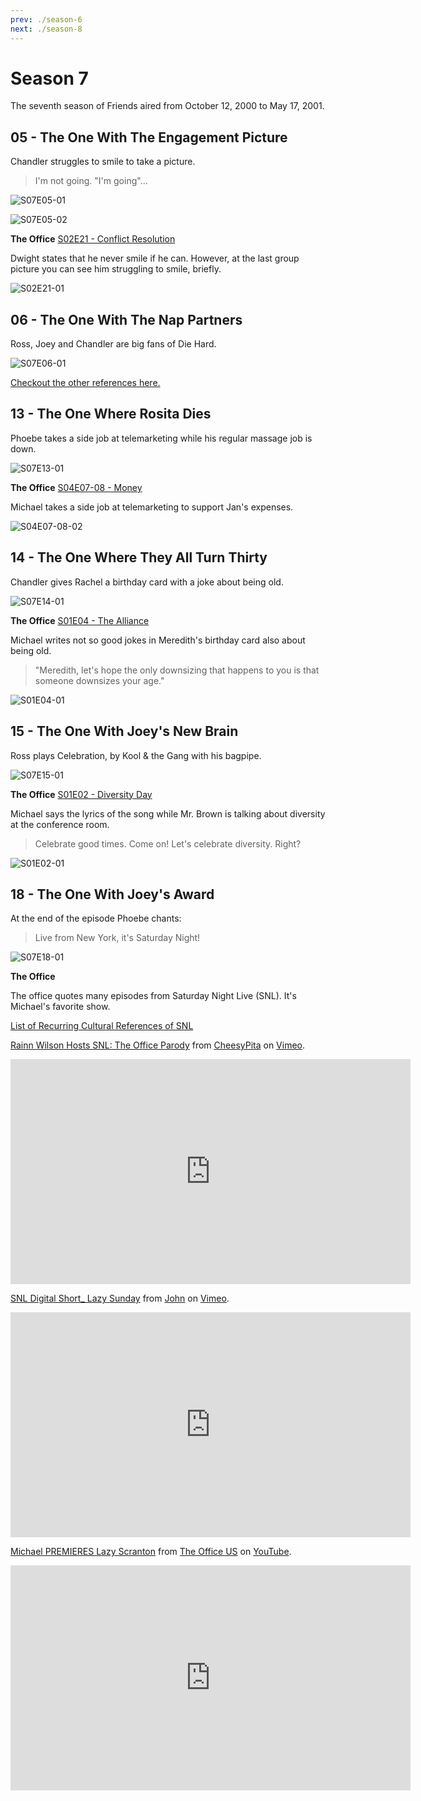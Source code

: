```yaml
---
prev: ./season-6
next: ./season-8
---
```


# Season 7

The seventh season of Friends aired from October 12, 2000 to May 17, 2001.

## 05 - The One With The Engagement Picture

Chandler struggles to smile to take a picture.

> I'm not going. "I'm going"...

![S07E05-01](./img/friends/S07E05-01.png)

![S07E05-02](./img/friends/S07E05-02.png)

**The Office** [S02E21 - Conflict Resolution](https://theoffice.fandom.com/wiki/Conflict_Resolution)

Dwight states that he never smile if he can. However, at the last
group picture you can see him struggling to smile, briefly.

![S02E21-01](./img/office/S02E21-01.png)

## 06 - The One With The Nap Partners

Ross, Joey and Chandler are big fans of Die Hard.

![S07E06-01](./img/friends/S07E06-01.png)

[Checkout the other references here.](./season-4.md#_21-the-one-with-the-invitation)

## 13 - The One Where Rosita Dies

Phoebe takes a side job at telemarketing while his regular massage job is down.

![S07E13-01](./img/friends/S07E13-01.png)

**The Office** [S04E07-08 - Money](https://theoffice.fandom.com/wiki/Money)

Michael takes a side job at telemarketing to support Jan's expenses.

![S04E07-08-02](./img/office/S04E07-08-02.png)

## 14 - The One Where They All Turn Thirty

Chandler gives Rachel a birthday card with a joke about being old.

![S07E14-01](./img/friends/S07E14-01.png)

**The Office** [S01E04 - The Alliance](https://theoffice.fandom.com/wiki/The_Alliance)

Michael writes not so good jokes in Meredith's birthday card also about being old.

>  "Meredith, let's hope the only downsizing that happens to you is that
> someone downsizes your age."

![S01E04-01](./img/office/S01E04-01.png)

## 15 - The One With Joey's New Brain

Ross plays Celebration, by Kool & the Gang with his bagpipe.

![S07E15-01](./img/friends/S07E15-01.png)

**The Office** [S01E02 - Diversity Day](https://theoffice.fandom.com/wiki/Diversity_Day)

Michael says the lyrics of the song while Mr. Brown is talking
about diversity at the conference room.

> Celebrate good times. Come on! Let's celebrate diversity. Right?

![S01E02-01](./img/office/S01E02-01.png)

## 18 - The One With Joey's Award

At the end of the episode Phoebe chants:

> Live from New York, it's Saturday Night!

![S07E18-01](./img/friends/S07E18-01.png)

**The Office**

The office quotes many episodes from Saturday Night Live (SNL). It's Michael's favorite show.

[List of Recurring Cultural References of SNL](https://theoffice.fandom.com/wiki/List_of_Recurring_Cultural_References#Saturday_Night_Live)

<p><a href="https://vimeo.com/169329131">Rainn Wilson Hosts SNL: The Office Parody</a> from <a href="https://vimeo.com/cheesypita">CheesyPita</a> on <a href="https://vimeo.com">Vimeo</a>.</p>

<iframe src="https://player.vimeo.com/video/169329131" width="640" height="360" frameborder="0" webkitallowfullscreen mozallowfullscreen allowfullscreen></iframe>

<p><a href="https://vimeo.com/256498887">SNL Digital Short_ Lazy Sunday</a> from <a href="https://vimeo.com/user81459880">John</a> on <a href="https://vimeo.com">Vimeo</a>.</p>

<iframe src="https://player.vimeo.com/video/256498887" width="640" height="360" frameborder="0" webkitallowfullscreen mozallowfullscreen allowfullscreen></iframe>

<p><a href="https://youtu.be/YU2l6ZX-e4I">Michael PREMIERES Lazy Scranton</a> from <a href="https://www.youtube.com/channel/UCa90xqK2odw1KV5wHU9WRhg">The Office US</a> on <a href="https://www.youtube.com">YouTube</a>.</p>

<iframe width="640" height="360" src="https://www.youtube.com/embed/YU2l6ZX-e4I" frameborder="0" allow="accelerometer; autoplay; encrypted-media; gyroscope; picture-in-picture" allowfullscreen></iframe>
